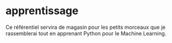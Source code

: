 # apprentissage
Ce référentiel servira de magasin pour les petits morceaux que je rassemblerai tout en apprenant Python pour le Machine Learning.
